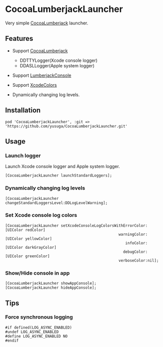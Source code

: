 # CocoaLumberjackLauncher

Very simple [CocoaLumberjack](https://github.com/CocoaLumberjack/CocoaLumberjack) launcher.

## Features

- Support [CocoaLumberjack](https://github.com/CocoaLumberjack/CocoaLumberjack)

  - DDTTYLogger(Xcode console logger)
  - DDASLLogger(Apple system logger)
  
- Support [LumberjackConsole](https://github.com/PTEz/LumberjackConsole)
- Support [XcodeColors](https://github.com/robbiehanson/XcodeColors)
- Dynamically changing log levels.

## Installation

```
pod 'CocoaLumberjackLauncher', :git => 'https://github.com/yusuga/CocoaLumberjackLauncher.git'
```

## Usage

### Launch logger

Launch Xcode console logger and Apple system logger.

```
[CocoaLumberjackLauncher launchStandardLoggers];
```

### Dynamically changing log levels

```
[CocoaLumberjackLauncher changeStandardLoggersLevel:DDLogLevelWarning];
```

### Set Xcode console log colors
```
[CocoaLumberjackLauncher setXcodeConsoleLogColorsWithErrorColor:[UIColor redColor]
                                                   warningColor:[UIColor yellowColor]
                                                      infoColor:[UIColor darkGrayColor]
                                                     debugColor:[UIColor greenColor]
                                                   verboseColor:nil];
```

### Show/Hide console in app

```
[CocoaLumberjackLauncher showAppConsole];
[CocoaLumberjackLauncher hideAppConsole];
```

## Tips

### Force synchronous logging

```
#if defined(LOG_ASYNC_ENABLED)
#undef LOG_ASYNC_ENABLED
#define LOG_ASYNC_ENABLED NO
#endif
```
